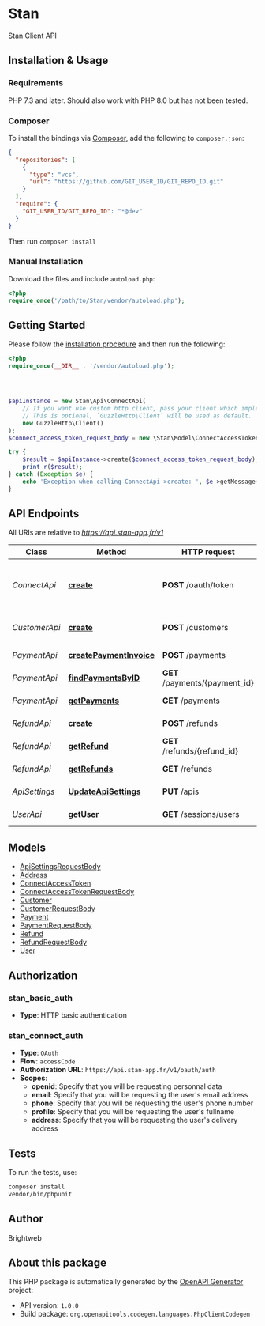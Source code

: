 # Stan

Stan Client API


## Installation & Usage

### Requirements

PHP 7.3 and later.
Should also work with PHP 8.0 but has not been tested.

### Composer

To install the bindings via [Composer](https://getcomposer.org/), add the following to `composer.json`:

```json
{
  "repositories": [
    {
      "type": "vcs",
      "url": "https://github.com/GIT_USER_ID/GIT_REPO_ID.git"
    }
  ],
  "require": {
    "GIT_USER_ID/GIT_REPO_ID": "*@dev"
  }
}
```

Then run `composer install`

### Manual Installation

Download the files and include `autoload.php`:

```php
<?php
require_once('/path/to/Stan/vendor/autoload.php');
```

## Getting Started

Please follow the [installation procedure](#installation--usage) and then run the following:

```php
<?php
require_once(__DIR__ . '/vendor/autoload.php');




$apiInstance = new Stan\Api\ConnectApi(
    // If you want use custom http client, pass your client which implements `GuzzleHttp\ClientInterface`.
    // This is optional, `GuzzleHttp\Client` will be used as default.
    new GuzzleHttp\Client()
);
$connect_access_token_request_body = new \Stan\Model\ConnectAccessTokenRequestBody(); // \Stan\Model\ConnectAccessTokenRequestBody

try {
    $result = $apiInstance->create($connect_access_token_request_body);
    print_r($result);
} catch (Exception $e) {
    echo 'Exception when calling ConnectApi->create: ', $e->getMessage(), PHP_EOL;
}

```

## API Endpoints

All URIs are relative to *https://api.stan-app.fr/v1*

Class | Method | HTTP request | Description
------------ | ------------- | ------------- | -------------
*ConnectApi* | [**create**](docs/Api/ConnectApi.md#create) | **POST** /oauth/token | Create an access token to request user&#39;s infos
*CustomerApi* | [**create**](docs/Api/CustomerApi.md#create) | **POST** /customers | Create a new customer
*PaymentApi* | [**createPaymentInvoice**](docs/Api/PaymentApi.md#createpaymentinvoice) | **POST** /payments | Create a payment
*PaymentApi* | [**findPaymentsByID**](docs/Api/PaymentApi.md#findpaymentsbyid) | **GET** /payments/{payment_id} | Get a payment
*PaymentApi* | [**getPayments**](docs/Api/PaymentApi.md#getpayments) | **GET** /payments | Get all payments
*RefundApi* | [**create**](docs/Api/RefundApi.md#createrefund) | **POST** /refunds | Create a refund
*RefundApi* | [**getRefund**](docs/Api/RefundApi.md#fundrefundbyid) | **GET** /refunds/{refund_id} | Get a refund
*RefundApi* | [**getRefunds**](docs/Api/RefundApi.md#getrefunds) | **GET** /refunds | Get all refunds
*ApiSettings* | [**UpdateApiSettings**](docs/Api/ApiSettings.md#updateapisetting) | **PUT** /apis | Updates API settings
*UserApi* | [**getUser**](docs/Api/UserApi.md#getuser) | **GET** /sessions/users | Get user infos

## Models

- [ApiSettingsRequestBody](docs/Model/ApiSettingsRequestBody.md)
- [Address](docs/Model/Address.md)
- [ConnectAccessToken](docs/Model/ConnectAccessToken.md)
- [ConnectAccessTokenRequestBody](docs/Model/ConnectAccessTokenRequestBody.md)
- [Customer](docs/Model/Customer.md)
- [CustomerRequestBody](docs/Model/CustomerRequestBody.md)
- [Payment](docs/Model/Payment.md)
- [PaymentRequestBody](docs/Model/PaymentRequestBody.md)
- [Refund](docs/Model/Refund.md)
- [RefundRequestBody](docs/Model/RefundRequestBody.md)
- [User](docs/Model/User.md)

## Authorization

### stan_basic_auth

- **Type**: HTTP basic authentication


### stan_connect_auth

- **Type**: `OAuth`
- **Flow**: `accessCode`
- **Authorization URL**: `https://api.stan-app.fr/v1/oauth/auth`
- **Scopes**: 
    - **openid**: Specify that you will be requesting personnal data
    - **email**: Specify that you will be requesting the user's email address
    - **phone**: Specify that you will be requesting the user's phone number
    - **profile**: Specify that you will be requesting the user's fullname
    - **address**: Specify that you will be requesting the user's delivery address

## Tests

To run the tests, use:

```bash
composer install
vendor/bin/phpunit
```

## Author

Brightweb

## About this package

This PHP package is automatically generated by the [OpenAPI Generator](https://openapi-generator.tech) project:

- API version: `1.0.0`
- Build package: `org.openapitools.codegen.languages.PhpClientCodegen`
